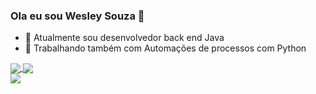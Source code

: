 ### Ola eu sou Wesley Souza 👋


- 🔭 Atualmente sou desenvolvedor back end Java
- 🌱 Trabalhando também com Automações de processos com Python

<a href="https://github.com/WesleySouzaSilva/github-readme-stats">
  <img align="center" src="https://github-readme-stats.vercel.app/api/top-langs/?username=WesleySouzaSilva&layout=compact" />
</a>
<a href="https://github.com/WesleySouzaSilva/convoychat">
  <img align="center" src="https://github-readme-stats.vercel.app/api?username=WesleySouzaSilva&show_icons=true&theme=transparent" />
</a>

<div>
  <a href="https://www.linkedin.com/in/wesley-souza-b79841191" target="_blank"><img src="https://img.shields.io/badge/-LinkedIn-%230077B5?style=for-the-badge&logo=linkedin&logoColor=white" target="_blank"></a> 

</div>



